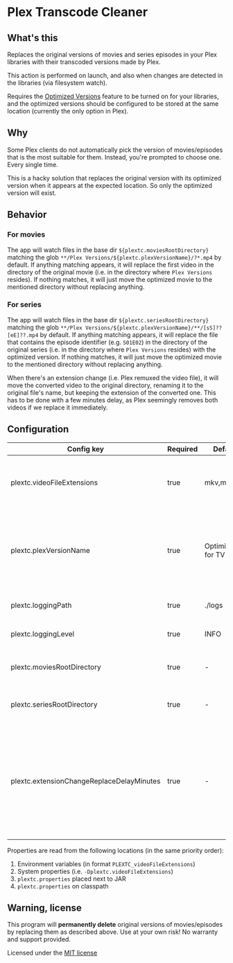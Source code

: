 # Plex Transcode Cleaner

## What's this
Replaces the original versions of movies and series episodes in your Plex libraries with their transcoded versions made by Plex.

This action is performed on launch, and also when changes are detected in the libraries (via filesystem watch).

Requires the [Optimized Versions](https://support.plex.tv/articles/213095317-creating-optimized-versions/) feature to be turned on for your libraries,
and the optimized versions should be configured to be stored at the same location (currently the only option in Plex).

## Why
Some Plex clients do not automatically pick the version of movies/episodes that is the most suitable for them.
Instead, you're prompted to choose one. Every single time.

This is a hacky solution that replaces the original version with its optimized version when it appears at the expected location.
So only the optimized version will exist.

## Behavior
### For movies
The app will watch files in the base dir `${plextc.moviesRootDirectory}` matching the glob `**/Plex Versions/${plextc.plexVersionName}/?*.mp4` by default.
If anything matching appears, it will replace the first video in the directory of the original movie (i.e. in the directory where `Plex Versions` resides). If nothing matches, it will just move the optimized movie to the mentioned directory without replacing anything.

### For series
The app will watch files in the base dir `${plextc.seriesRootDirectory}` matching the glob `**/Plex Versions/${plextc.plexVersionName}/**/[sS]??[eE]??.mp4` by default.
If anything matching appears, it will replace the file that contains the episode identifier (e.g. `S01E02`) in the directory of the original series
(i.e. in the directory where `Plex Versions` resides) with the optimized version. If nothing matches, it will just move the optimized movie to the
mentioned directory without replacing anything.

When there's an extension change (i.e. Plex remuxed the video file), it will move the converted video to the original directory, renaming it to the original file's name, but keeping the extension of the converted one. This has to be done with a few minutes delay, as Plex seemingly removes both videos if we replace it immediately.

## Configuration
| Config key                   | Required | Default          | Description                                                                      |
|------------------------------|----------|------------------|----------------------------------------------------------------------------------|
| plextc.videoFileExtensions   | true     | mkv,mp4,avi      | The video formats to replace with their optimized version.                       |
| plextc.plexVersionName       | true     | Optimized for TV | The name of the optimized version. Path for the optimized versions depend on it. |
| plextc.loggingPath           | true     | ./logs           | The logging path of the app.                                                     |
| plextc.loggingLevel          | true     | INFO             | The logging level of the app.                                                    |
| plextc.moviesRootDirectory   | true     | -                | The root directory of the movies library.                                        |
| plextc.seriesRootDirectory   | true     | -                | The root directory of the series library.                                        |
| plextc.extensionChangeReplaceDelayMinutes | true | - | The minutes to wait before replacing an original video file with its converted version when there's an extension change.|

Properties are read from the following locations (in the same priority order):
1. Environment variables (in format `PLEXTC_videoFileExtensions`)
2. System properties (i.e. `-Dplextc.videoFileExtensions`)
3. `plextc.properties` placed next to JAR
4. `plextc.properties` on classpath

## Warning, license

This program will **permanently delete** original versions of movies/episodes by replacing them as described above. Use at your own risk! No warranty and support provided.

Licensed under the [MIT license](https://spdx.org/licenses/MIT.html)
